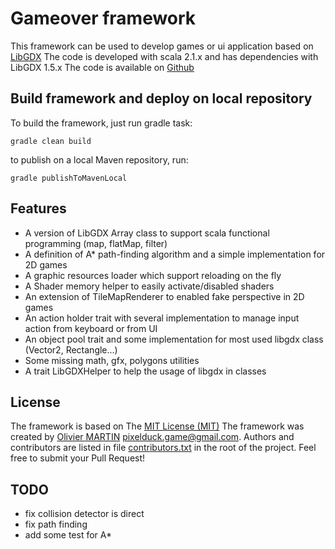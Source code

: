 # Gameover framework #
This framework can be used to develop games or ui application based on [LibGDX](https://libgdx.badlogicgames.com)
The code is developed with scala 2.1.x and has dependencies with LibGDX 1.5.x
The code is available on [Github](https://github.com/PixelDuck/gameover-game-framework)

## Build framework and deploy on local repository ##
To build the framework, just run gradle task:
```
gradle clean build
```

to publish on a local Maven repository, run:
```
gradle publishToMavenLocal
```

## Features ##
* A version of LibGDX Array class to support scala functional programming (map, flatMap, filter)
* A definition of A* path-finding algorithm and a simple implementation for 2D games
* A graphic resources loader which support reloading on the fly
* A Shader memory helper to easily activate/disabled shaders
* An extension of TileMapRenderer to enabled fake perspective in 2D games
* An action holder trait with several implementation to manage input action from keyboard or from UI
* An object pool trait and some implementation for most used libgdx class (Vector2, Rectangle...)
* Some missing math, gfx, polygons utilities
* A trait LibGDXHelper to help the usage of libgdx in classes

## License ##
The framework is based on The [MIT License (MIT)](https://en.wikipedia.org/wiki/MIT_License)
The framework was created by [Olivier MARTIN](http://gameover.co.in) <pixelduck.game@gmail.com>.
Authors and contributors are listed in file [contributors.txt](contributors.txt) in the root of the project.
Feel free to submit your Pull Request!

## TODO ##
* fix collision detector is direct
* fix path finding
* add some test for A*